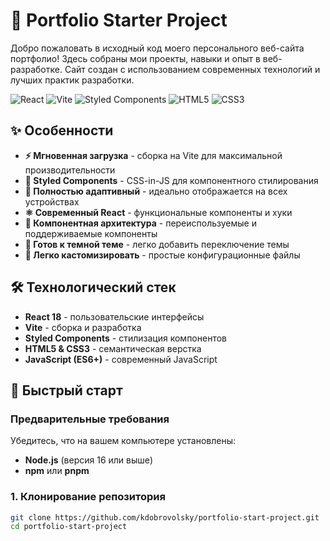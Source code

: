 # 🚀 Portfolio Starter Project

Добро пожаловать в исходный код моего персонального веб-сайта портфолио! Здесь собраны мои проекты, навыки и опыт в веб-разработке. Сайт создан с использованием современных технологий и лучших практик разработки.

![React](https://img.shields.io/badge/React-20232A?style=for-the-badge&logo=react&logoColor=61DAFB)
![Vite](https://img.shields.io/badge/Vite-B73BFE?style=for-the-badge&logo=vite&logoColor=FFD62E)
![Styled Components](https://img.shields.io/badge/styled--components-DB7093?style=for-the-badge&logo=styled-components&logoColor=white)
![HTML5](https://img.shields.io/badge/HTML5-E34F26?style=for-the-badge&logo=html5&logoColor=white)
![CSS3](https://img.shields.io/badge/CSS3-1572B6?style=for-the-badge&logo=css3&logoColor=white)

## ✨ Особенности

- **⚡ Мгновенная загрузка** - сборка на Vite для максимальной производительности
- **🎨 Styled Components** - CSS-in-JS для компонентного стилирования
- **📱 Полностью адаптивный** - идеально отображается на всех устройствах
- **⚛️ Современный React** - функциональные компоненты и хуки
- **🎯 Компонентная архитектура** - переиспользуемые и поддерживаемые компоненты
- **🌙 Готов к темной теме** - легко добавить переключение темы
- **🔧 Легко кастомизировать** - простые конфигурационные файлы

## 🛠 Технологический стек

- **React 18** - пользовательские интерфейсы
- **Vite** - сборка и разработка
- **Styled Components** - стилизация компонентов
- **HTML5 & CSS3** - семантическая верстка
- **JavaScript (ES6+)** - современный JavaScript

## 🚀 Быстрый старт

### Предварительные требования

Убедитесь, что на вашем компьютере установлены:

- **Node.js** (версия 16 или выше)
- **npm** или **pnpm**

### 1. Клонирование репозитория

```bash
git clone https://github.com/kdobrovolsky/portfolio-start-project.git
cd portfolio-start-project
